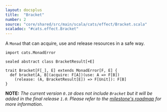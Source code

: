 ```yaml
---
layout: docsplus
title:  "Bracket"
number: 2
source: "core/shared/src/main/scala/cats/effect/Bracket.scala"
scaladoc: "#cats.effect.Bracket"
---
```


A `Monad` that can acquire, use and release resources in a safe way.

```tut:book:silent
import cats.MonadError

sealed abstract class BracketResult[+E]

trait Bracket[F[_], E] extends MonadError[F, E] {
  def bracket[A, B](acquire: F[A])(use: A => F[B])
    (release: (A, BracketResult[E]) => F[Unit]): F[B]
}
```

**NOTE:** _The current version `0.10` does not include `Bracket` but it will be added in the final release `1.0`. Please refer to the [milestone's roadmap](https://github.com/typelevel/cats-effect/milestones) for more information_.
